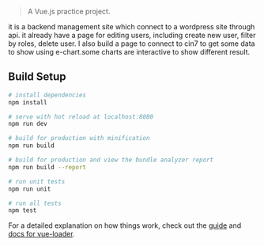 
> A Vue.js practice project.

it is a backend management site which connect to a wordpress site through api.
it already have a page for editing users, including create new user, filter by roles, delete user.
I also build a page to connect to cin7 to get some data to show using e-chart.some charts are interactive to show different result.

## Build Setup

``` bash
# install dependencies
npm install

# serve with hot reload at localhost:8080
npm run dev

# build for production with minification
npm run build

# build for production and view the bundle analyzer report
npm run build --report

# run unit tests
npm run unit

# run all tests
npm test
```

For a detailed explanation on how things work, check out the [guide](http://vuejs-templates.github.io/webpack/) and [docs for vue-loader](http://vuejs.github.io/vue-loader).
